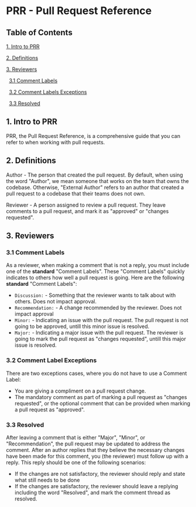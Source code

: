 # PRR - Pull Request Reference

## Table of Contents

[1. Intro to PRR](#1.-intro-to-prr)

[2. Definitions](#2.-definitions)

[3. Reviewers](#3.-reviewers)

&nbsp;&nbsp;[3.1 Comment Labels](#3.1-comment-labels)

&nbsp;&nbsp;[3.2 Comment Labels Exceptions](#3.2-comment-label-exceptions)

&nbsp;&nbsp;[3.3 Resolved](#3.3-resolved)

## 1. Intro to PRR

PRR, the Pull Request Reference, is a comprehensive guide that you can refer to when working with pull requests.

## 2. Definitions

Author - The person that created the pull request. By default, when using the word "Author", we mean someone that works on the team that owns the codebase. Otherwise, "External Author" refers to an author that created a pull request to a codebase that their teams does not own.

Reviewer - A person assigned to review a pull request. They leave comments to a pull request, and mark it as "approved" or "changes requested". 

## 3. Reviewers

### 3.1 Comment Labels

As a reviewer, when making a comment that is not a reply, you must include one of the **standard** "Comment Labels". These "Comment Labels" quickly indicates to others how well a pull request is going. Here are the following **standard** "Comment Labels":

* `Discussion:` - Something that the reviewer wants to talk about with others. Does not impact approval.
* `Recommendation:` - A change recommended by the reviewer. Does not impact approval
* `Minor:` - Indicating an issue with the pull request. The pull request is not going to be approved, untill this minor issue is resolved. 
* `Major:` - Indicating a major issue with the pull request. The reviewer is going to mark the pull request as "changes requested", untill this major issue is resolved.

### 3.2 Comment Label Exceptions
There are two exceptions cases, where you do not have to use a Comment Label:

* You are giving a compliment on a pull request change.
* The mandatory comment as part of marking a pull request as "changes requested", or the optional comment that can be provided when marking a pull request as "approved".

### 3.3 Resolved

After leaving a comment that is either "Major", "Minor", or "Recommendation", the pull request may be updated to address the comment. After an author replies that they believe the necessary changes have been made for this comment, you (the reviewer) must follow up with a reply. This reply should be one of the following scenarios:

* If the changes are not satisfactory, the reviewer should reply and state what still needs to be done
* If the changes are satisfactory, the reviewer should leave a replying including the word "Resolved", and mark the comment thread as resolved.
